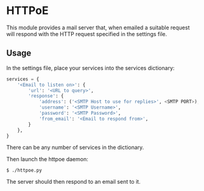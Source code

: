 # HTTPoE

This module provides a mail server that, when emailed a suitable request will respond with the HTTP request specified in the settings file. 

## Usage

In the settings file, place your services into the services dictionary:

```python
services = {
    '<Email to listen on>': {
        'url': '<URL to query>',
        'response': {
            'address': ('<SMTP Host to use for replies>', <SMTP PORT>),
            'username': '<SMTP Username>',
            'password': '<SMTP Password>',
            'from_email': '<Email to respond from>',
        }
    },
}
```

There can be any number of services in the dictionary.

Then launch the httpoe daemon:
```
$ ./httpoe.py
```

The server should then respond to an email sent to it.